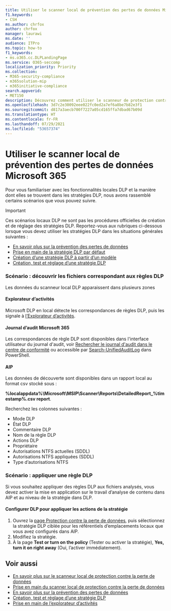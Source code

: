 ```yaml
---
title: Utiliser le scanner local de prévention des pertes de données Microsoft 365
f1.keywords:
- CSH
ms.author: chrfox
author: chrfox
manager: laurawi
ms.date: ''
audience: ITPro
ms.topic: how-to
f1_keywords:
- ms.o365.cc.DLPLandingPage
ms.service: O365-seccomp
localization_priority: Priority
ms.collection:
- M365-security-compliance
- m365solution-mip
- m365initiative-compliance
search.appverid:
- MET150
description: Découvrez comment utiliser le scanneur de protection contre la perte de données Microsoft 365 en local pour analyser les données au repos, puis implémenter des actions de protection pour les partages de fichiers locaux, pour les dossiers locaux et les bibliothèques de documents SharePoint locales.
ms.openlocfilehash: 3d7c2e30092eee022fc0ed2a7ef6a8be7b82e3f1
ms.sourcegitcommit: d817a3aecb700f7227a05cd165ffa7dbad67b09d
ms.translationtype: HT
ms.contentlocale: fr-FR
ms.lasthandoff: 07/29/2021
ms.locfileid: "53657374"
---
```

# <a name="use-the-microsoft-365-data-loss-prevention-on-premises-scanner"></a>Utiliser le scanner local de prévention des pertes de données Microsoft 365 

Pour vous familiariser avec les fonctionnalités locales DLP et la manière dont elles se trouvent dans les stratégies DLP, nous avons rassemblé certains scénarios que vous pouvez suivre.

> [!IMPORTANT]
> Ces scénarios locaux DLP ne sont pas les procédures officielles de création et de réglage des stratégies DLP. Reportez-vous aux rubriques ci-dessous lorsque vous devez utiliser les stratégies DLP dans les situations générales suivantes :
>
> - [En savoir plus sur la prévention des pertes de données](dlp-learn-about-dlp.md)
> - [Prise en main de la stratégie DLP par défaut](get-started-with-the-default-dlp-policy.md)
> - [Création d’une stratégie DLP à partir d’un modèle](create-a-dlp-policy-from-a-template.md)
> - [Création, test et réglage d’une stratégie DLP](create-test-tune-dlp-policy.md)

### <a name="scenario-discover-files-matching-dlp-rules"></a>Scénario : découvrir les fichiers correspondant aux règles DLP

Les données du scanneur local DLP apparaissent dans plusieurs zones

#### <a name="activity-explorer"></a>Explorateur d’activités

 Microsoft DLP en local détecte les correspondances de règles DLP, puis les signale à [l’Explorateur d’activités](https://compliance.microsoft.com/dataclassification?viewid=activitiesexplorer).

#### <a name="microsoft-365-audit-log"></a>Journal d’audit Microsoft 365

Les correspondances de règle DLP sont disponibles dans l'interface utilisateur du journal d'audit, voir [Rechercher le journal d'audit dans le centre de conformité](search-the-audit-log-in-security-and-compliance.md) ou accessible par [Search-UnifiedAuditLog](/powershell/module/exchange/search-unifiedauditlog) dans PowerShell.

#### <a name="aip"></a>AIP

Les données de découverte sont disponibles dans un rapport local au format csv stocké sous :

**%localappdata%\Microsoft\MSIP\Scanner\Reports\DetailedReport_%timestamp%.csv report**.

 Recherchez les colonnes suivantes :

- Mode DLP
- État DLP
- Commentaire DLP
- Nom de la règle DLP
- Actions DLP 
- Propriétaire
- Autorisations NTFS actuelles (SDDL)
- Autorisations NTFS appliquées (SDDL)
- Type d’autorisations NTFS

### <a name="scenario-enforce-dlp-rule"></a>Scénario : appliquer une règle DLP

Si vous souhaitez appliquer des règles DLP aux fichiers analysés, vous devez activer la mise en application sur le travail d’analyse de contenu dans AIP et au niveau de la stratégie dans DLP.

#### <a name="configure-dlp-to-enforce-policy-actions"></a>Configurer DLP pour appliquer les actions de la stratégie

1. Ouvrez la [page Protection contre la perte de données](https://compliance.microsoft.com/datalossprevention?viewid=policies), puis sélectionnez la stratégie DLP ciblée pour les référentiels d’emplacements locaux que vous avez configurés dans AIP.
2. Modifiez la stratégie.
3. À la page **Test or turn on the policy** (Tester ou activer la stratégie), **Yes, turn it on right away** (Oui, l’activer immédiatement).

## <a name="see-also"></a>Voir aussi

- [En savoir plus sur le scanneur local de protection contre la perte de données](dlp-on-premises-scanner-learn.md)
- [Prise en main du scanner local de protection contre la perte de données](dlp-on-premises-scanner-get-started.md)
- [En savoir plus sur la prévention des pertes de données](dlp-learn-about-dlp.md)
- [Création, test et réglage d’une stratégie DLP](create-test-tune-dlp-policy.md)
- [Prise en main de l’explorateur d’activités](data-classification-activity-explorer.md)
